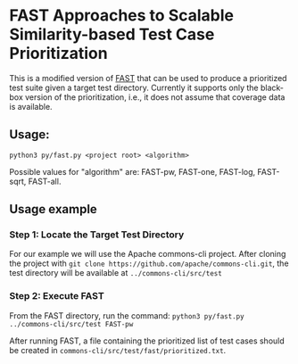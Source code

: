 # FAST Approaches to Scalable Similarity-based Test Case Prioritization

This is a modified version of [FAST](https://github.com/brenomiranda/FAST) that can be used to produce a prioritized test suite given a target test directory. Currently it supports only the black-box version of the prioritization, i.e., it does not assume that coverage data is available.

## Usage: 
```
python3 py/fast.py <project root> <algorithm>
```

Possible values for "algorithm" are: FAST-pw, FAST-one, FAST-log, FAST-sqrt, FAST-all.

## Usage example

### Step 1: Locate the Target Test Directory

For our example we will use the Apache commons-cli project. After cloning the project with `git clone https://github.com/apache/commons-cli.git`, the test directory will be available at `../commons-cli/src/test`

### Step 2: Execute FAST

From the FAST directory, run the command:
    ```
    python3 py/fast.py ../commons-cli/src/test FAST-pw
    ```

After running FAST, a file containing the prioritized list of test cases should be created in `commons-cli/src/test/fast/prioritized.txt`.
